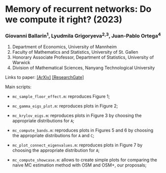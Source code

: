 # Memory of recurrent networks: Do we compute it right? (2023)

### Giovanni Ballarin<sup>1</sup>, Lyudmila Grigoryeva<sup>2,3</sup>, Juan-Pablo Ortega<sup>4</sup>

1. Department of Economics, University of Mannheim
2. Faculty of Mathematics and Statistics, University of St. Gallen
3. Honorary Associate Professor, Department of Statistics, University of Warwick
4. Division of Mathematical Sciences, Nanyang Technological University

Links to paper: [[ArXiv]](TODO) [[ResearchGate]](https://www.researchgate.net/publication/370462485_Memory_of_recurrent_networks_Do_we_compute_it_right)

Main scripts:

- `mc_sample_floor_effect.m`: reproduces Figure 1;

- `mc_gamma_eigs_plot.m`: reproduces plots in Figure 2;

- `mc_krylov_eigs.m`: reproduces plots in Figure 3 by choosing the appropriate distributions for `A`;

- `mc_compute_bands.m`: reproduces plots in Figures 5 and 6 by choosing the appropriate distributions for `A` and `C`;

- `mc_plot_connect_eigenvalues.m`: reproduces plots in Figure 7 by choosing the appropriate distribution for `A`;

- `mc_compute_showcase.m`: allows to create simple plots for comparing the naive MC estimation method with OSM and OSM+, our proposals;
